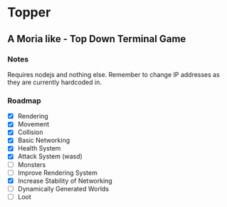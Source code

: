 # Topper
## A Moria like - Top Down Terminal Game

### Notes
Requires nodejs and nothing else.
Remember to change IP addresses as they are currently hardcoded in.

### Roadmap
- [x] Rendering
- [x] Movement
- [x] Collision
- [x] Basic Networking
- [x] Health System
- [x] Attack System (wasd)
- [ ] Monsters
- [ ] Improve Rendering System
- [x] Increase Stability of Networking
- [ ] Dynamically Generated Worlds
- [ ] Loot